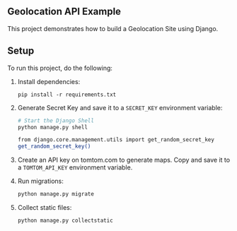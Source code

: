 ## Geolocation API Example

This project demonstrates how to build a Geolocation Site using Django.

## Setup

To run this project, do the following:

1. Install dependencies:
    ```shell
    pip install -r requirements.txt
    ```

1. Generate Secret Key and save it to a `SECRET_KEY` environment variable:
    ```bash
    # Start the Django Shell
    python manage.py shell

    from django.core.management.utils import get_random_secret_key
    get_random_secret_key()

    ```

1. Create an API key on tomtom.com to generate maps. Copy and save it to a `TOMTOM_API_KEY` environment variable.
1. Run migrations:
    ```python
    python manage.py migrate
    ```
1. Collect static files:
    ```shell
    python manage.py collectstatic
    ```